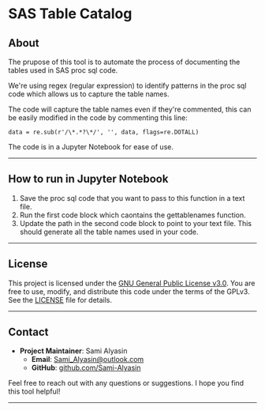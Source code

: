 # SAS Table Catalog

## About
The prupose of this tool is to automate the process of documenting the tables used in SAS proc sql code.

We're using regex (regular expression) to identify patterns in the proc sql code which allows us to capture the table names.

The code will capture the table names even if they're commented, this can be easily modified in the code by commenting this line:

`data = re.sub(r'/\*.*?\*/', '', data, flags=re.DOTALL)`

The code is in a Jupyter Notebook for ease of use.

---

## How to run in Jupyter Notebook
1. Save the proc sql code that you want to pass to this function in a text file.
2. Run the first code block which caontains the gettablenames function.
3. Update the path in the second code block to point to your text file. This should generate all the table names used in your code.

---

## License

This project is licensed under the [GNU General Public License v3.0](https://www.gnu.org/licenses/gpl-3.0.en.html#license-text). You are free to use, modify, and distribute this code under the terms of the GPLv3. See the [LICENSE](LICENSE) file for details.

---

## Contact

- **Project Maintainer**: Sami Alyasin   
    - **Email**: Sami_Alyasin@outlook.com
    - **GitHub**: [github.com/Sami-Alyasin](https://github.com/Sami-Alyasin)

Feel free to reach out with any questions or suggestions. I hope you find this tool helpful!

---